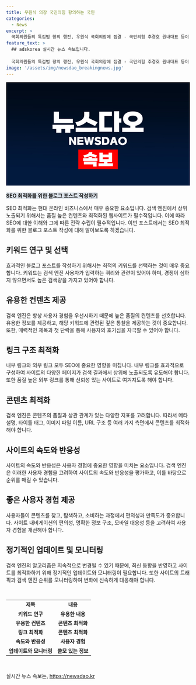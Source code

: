 ```yaml
---
title: 우원식 의장 국민의힘 항의하는 국민
categories:
  - News
excerpt: >
  국회의원들의 특검법 항의 행진, 우원식 국회의장에 집결 - 국민의힘 추경호 원내대표 등이 여의도 국회의장 앞에서 우원식 국회의장에게 해병대원 특검법 상정을 항의한 행진이 이목을 끌고 있다.
feature_text: >
  ## adskorea 실시간 뉴스 속보입니다.

  국회의원들의 특검법 항의 행진, 우원식 국회의장에 집결 - 국민의힘 추경호 원내대표 등이 여의도 국회의장 앞에서 우원식 국회의장에게 해병대원 특검법 상정을 항의한 행진이 이목을 끌고 있다.
image: '/assets/img/newsdao_breakingnews.jpg'
---
```


<p><img src="/assets/img/newsdao_breakingnews.jpg" alt="adskorea 속보" /></p>

<p><b><span style="background-color: #21538527;">SEO 최적화를 위한 블로그 포스트 작성하기</span></b></p>

<p>SEO 최적화는 현대 온라인 비즈니스에서 매우 중요한 요소입니다. 검색 엔진에서 상위 노출되기 위해서는 품질 높은 컨텐츠와 최적화된 웹사이트가 필수적입니다. 이에 따라 SEO에 대한 이해와 그에 따른 전략 수립이 필수적입니다. 이번 포스트에서는 SEO 최적화를 위한 블로그 포스트 작성에 대해 알아보도록 하겠습니다.</p>

<h2 data-ke-size="size26">키워드 연구 및 선택</h2>

<p>효과적인 블로그 포스트를 작성하기 위해서는 최적의 키워드를 선택하는 것이 매우 중요합니다. 키워드는 검색 엔진 사용자가 입력하는 쿼리와 관련이 있어야 하며, 경쟁이 심하지 않으면서도 높은 검색량을 가지고 있어야 합니다.</p>

<h2 data-ke-size="size26">유용한 컨텐츠 제공</h2>

<p>검색 엔진은 항상 사용자 경험을 우선시하기 때문에 높은 품질의 컨텐츠를 선호합니다. 유용한 정보를 제공하고, 해당 키워드에 관련된 깊은 통찰을 제공하는 것이 중요합니다. 또한, 매력적인 제목과 첫 단락을 통해 사용자의 호기심을 자극할 수 있어야 합니다.</p>

<h2 data-ke-size="size26">링크 구조 최적화</h2>

<p>내부 링크와 외부 링크 모두 SEO에 중요한 영향을 미칩니다. 내부 링크를 효과적으로 구성하여 사이트의 다양한 페이지가 검색 결과에서 상위에 노출되도록 유도해야 합니다. 또한 품질 높은 외부 링크를 통해 신뢰성 있는 사이트로 여겨지도록 해야 합니다.</p>

<h2 data-ke-size="size26">콘텐츠 최적화</h2>

<p>검색 엔진은 콘텐츠의 품질과 상관 관계가 있는 다양한 지표를 고려합니다. 따라서 메타 설명, 타이틀 태그, 이미지 파일 이름, URL 구조 등 여러 가지 측면에서 콘텐츠를 최적화해야 합니다.</p>

<h2 data-ke-size="size26">사이트의 속도와 반응성</h2>

<p>사이트의 속도와 반응성은 사용자 경험에 중요한 영향을 미치는 요소입니다. 검색 엔진은 이러한 사용자 경험을 고려하여 사이트의 속도와 반응성을 평가하고, 이를 바탕으로 순위를 매길 수 있습니다.</p>

<h2 data-ke-size="size26">좋은 사용자 경험 제공</h2>

<p>사용자들이 콘텐츠를 찾고, 탐색하고, 소비하는 과정에서 편의성과 만족도가 중요합니다. 사이트 내비게이션의 편의성, 명확한 정보 구조, 모바일 대응성 등을 고려하여 사용자 경험을 개선해야 합니다.</p>

<h2 data-ke-size="size26">정기적인 업데이트 및 모니터링</h2>

<p>검색 엔진의 알고리즘은 지속적으로 변경될 수 있기 때문에, 최신 동향을 반영하고 사이트를 최적화하기 위해 정기적인 업데이트와 모니터링이 필요합니다. 또한 사이트의 트래픽과 검색 엔진 순위를 모니터링하여 변화에 신속하게 대응해야 합니다.</p>

<p data-ke-size="size16">&nbsp;</p>

<table>
<tbody>
<tr>
<td style="text-align: center; height: 17px;"><b>제목</b></td>
<td style="text-align: center; height: 17px;"><b>내용</b></td>
</tr>
<tr>
<td style="text-align: center; height: 17px;"><b>키워드 연구</b></td>
<td style="text-align: center; height: 17px;"><b>유용한 내용</b></td>
</tr>
<tr>
<td style="text-align: center; height: 17px;"><b>유용한 컨텐츠</b></td>
<td style="text-align: center; height: 17px;"><b>콘텐츠 최적화</b></td>
</tr>
<tr>
<td style="text-align: center; height: 17px;"><b>링크 최적화</b></td>
<td style="text-align: center; height: 17px;"><b>콘텐츠 최적화</b></td>
</tr>
<tr>
<td style="text-align: center; height: 17px;"><b>속도와 반응성</b></td>
<td style="text-align: center; height: 17px;"><b>사용자 경험</b></td>
</tr>
<tr>
<td style="text-align: center; height: 17px;"><b>업데이트와 모니터링</b></td>
<td style="text-align: center; height: 17px;"><b>쓸모 있는 정보</b></td>
</tr>
</tbody>
</table>

<p data-ke-size="size16">&nbsp;</p>
실시간 뉴스 속보는, <a href="https://newsdao.kr" rel="dofollow">https://newsdao.kr</a>


